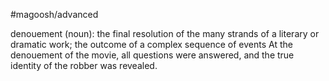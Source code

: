 #magoosh/advanced

denouement (noun): the final resolution of the many strands of a literary or dramatic work; the 
outcome of a complex sequence of events 
At the denouement of the movie, all questions were answered, and the true identity of the robber was 
revealed. 
